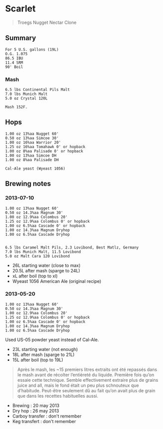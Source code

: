 # Scarlet

> Troegs Nugget Nectar Clone

## Summary

    For 5 U.S. gallons (19L)
    O.G. 1.075
    86.5 IBU
    11.4 SRM
    90' Boil

### Mash

    6.5 lbs Continental Pils Malt
    7.0 lbs Munich Malt
    5.0 oz Crystal 120L

    Mash 152F.

## Hops

    1.00 oz 13%aa Nugget 60'
    0.50 oz 13%aa Simcoe 30'
    1.00 oz 16%aa Warrior 20'
    1.25 oz 16%aa Tomahawk 0' or hopback
    1.00 oz 8%aa Palisade 0' or hopback
    1.00 oz 13%aa Simcoe DH
    1.00 oz 8%aa Palisade DH

    Cal-Ale yeast (Wyeast 1056)

## Brewing notes

### 2013-07-10

    1.00 oz 13%aa Nugget 60'
    0.50 oz 14.3%aa Magnum 30'
    1.00 oz 12.9%aa Colombus 20'
    1.25 oz 12.9%aa Colombus 0' or hopback
    1.00 oz 6.5%aa Cascade 0' or hopback
    1.00 oz 14.3%aa Magnum Dryhop
    1.00 oz 6.5%aa Cascade Dryhop


    6.5 lbs Caramel Malt Pils, 2.3 Lovibond, Best Matlz, Germany
    7.0 lbs Munich Malt, 11.5 Lovibond
    5.0 oz Malt Cara 120 Lovibond

- 26L starting water (close to max)
- 20.5L after mash (sparge to 24L)
- xL after boil (top to xl)
- Wyeast 1056 American Ale (original recipe)


### 2013-05-20

    1.00 oz 13%aa Nugget 60'
    0.50 oz 14.3%aa Magnum 30'
    1.00 oz 12.9%aa Colombus 20'
    1.25 oz 12.9%aa Colombus 0' or hopback
    1.00 oz 6.5%aa Cascade 0' or hopback
    1.00 oz 14.3%aa Magnum Dryhop
    1.00 oz 6.5%aa Cascade Dryhop

Used US-05 powder yeast instead of Cal-Ale.

- 23L starting water (not enough)
- 18L after mash (sparge to 21L)
- 15L after boil (top to 19L)

> Après le mash, les ~15 premiers litres extraits ont été repassés dans le mash avant de récolter l’entièreté du liquide. Première fois qu’on essaie cette technique. Semble effectivement extraire plus de grains juice and all, mais le fond était un peu plus schnouteux que d’habitude. Peut-être seulement dû au fait qu’on avait plus de grain que dans les recettes habituelles aussi.

- Brewing : 20 may 2013
- Dry hop : 26 may 2013
- Carboy transfer : don't remember
- Keg transfert : don't remember

